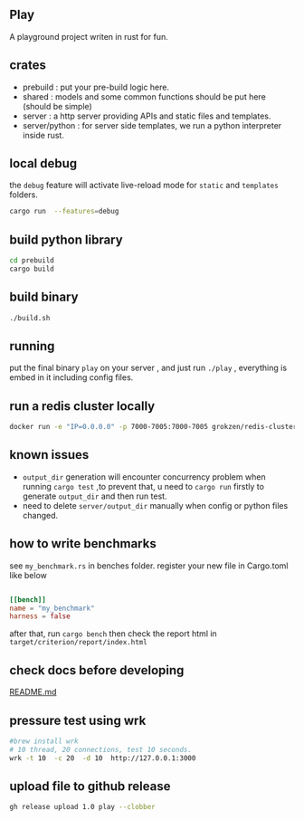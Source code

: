 ## Play
A playground project writen in rust for fun.


## crates
* prebuild : put your pre-build logic here.
* shared :  models and some common functions should be put here (should be simple)
* server : a http server providing APIs and static files and templates.
* server/python : for server side templates, we run a python interpreter inside rust.

## local debug
the `debug` feature will activate live-reload mode for `static` and `templates` folders.
```bash
cargo run  --features=debug
```

## build python library
```bash
cd prebuild
cargo build
```


## build binary
```bash
./build.sh 
```

## running
put the final binary `play` on your server , and just run `./play` , everything is embed in it including config files.


## run a redis cluster locally
```bash
docker run -e "IP=0.0.0.0" -p 7000-7005:7000-7005 grokzen/redis-cluster:latest
```

## known issues
* `output_dir` generation will encounter concurrency problem when running `cargo test`
 ,to prevent that, u need to `cargo run` firstly to generate `output_dir`  and then run test.
* need to delete `server/output_dir` manually when config or python files changed.


## how to write  benchmarks
see `my_benchmark.rs` in benches folder. register your new file in Cargo.toml like below

```toml

[[bench]]
name = "my_benchmark"
harness = false
```

after that, run `cargo bench` then check the report html in `target/criterion/report/index.html`

## check docs before developing
[README.md](server/doc/README.md)


## pressure test using wrk
```bash
#brew install wrk 
# 10 thread, 20 connections, test 10 seconds.
wrk -t 10  -c 20  -d 10  http://127.0.0.1:3000
```

## upload file to github release
```bash
gh release upload 1.0 play --clobber
```